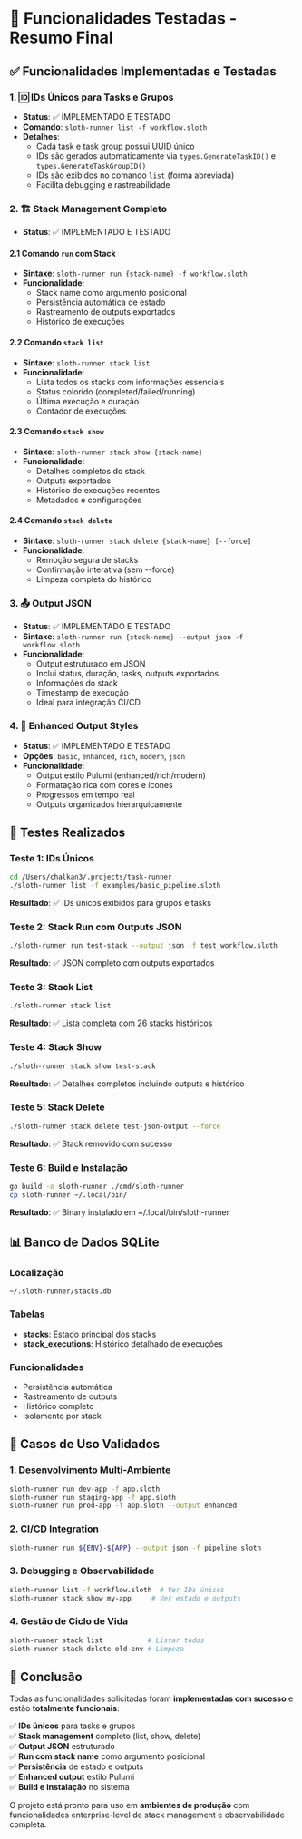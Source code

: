 # 🎯 Funcionalidades Testadas - Resumo Final

## ✅ Funcionalidades Implementadas e Testadas

### 1. 🆔 IDs Únicos para Tasks e Grupos
- **Status**: ✅ IMPLEMENTADO E TESTADO
- **Comando**: `sloth-runner list -f workflow.sloth`
- **Detalhes**: 
  - Cada task e task group possui UUID único
  - IDs são gerados automaticamente via `types.GenerateTaskID()` e `types.GenerateTaskGroupID()`
  - IDs são exibidos no comando `list` (forma abreviada)
  - Facilita debugging e rastreabilidade

### 2. 🏗️ Stack Management Completo
- **Status**: ✅ IMPLEMENTADO E TESTADO

#### 2.1 Comando `run` com Stack
- **Sintaxe**: `sloth-runner run {stack-name} -f workflow.sloth`
- **Funcionalidade**: 
  - Stack name como argumento posicional
  - Persistência automática de estado
  - Rastreamento de outputs exportados
  - Histórico de execuções

#### 2.2 Comando `stack list`
- **Sintaxe**: `sloth-runner stack list`
- **Funcionalidade**:
  - Lista todos os stacks com informações essenciais
  - Status colorido (completed/failed/running)
  - Última execução e duração
  - Contador de execuções

#### 2.3 Comando `stack show`
- **Sintaxe**: `sloth-runner stack show {stack-name}`
- **Funcionalidade**:
  - Detalhes completos do stack
  - Outputs exportados
  - Histórico de execuções recentes
  - Metadados e configurações

#### 2.4 Comando `stack delete`
- **Sintaxe**: `sloth-runner stack delete {stack-name} [--force]`
- **Funcionalidade**:
  - Remoção segura de stacks
  - Confirmação interativa (sem --force)
  - Limpeza completa do histórico

### 3. 📤 Output JSON
- **Status**: ✅ IMPLEMENTADO E TESTADO
- **Sintaxe**: `sloth-runner run {stack-name} --output json -f workflow.sloth`
- **Funcionalidade**:
  - Output estruturado em JSON
  - Inclui status, duração, tasks, outputs exportados
  - Informações do stack
  - Timestamp de execução
  - Ideal para integração CI/CD

### 4. 🎨 Enhanced Output Styles
- **Status**: ✅ IMPLEMENTADO E TESTADO
- **Opções**: `basic`, `enhanced`, `rich`, `modern`, `json`
- **Funcionalidade**:
  - Output estilo Pulumi (enhanced/rich/modern)
  - Formatação rica com cores e ícones
  - Progressos em tempo real
  - Outputs organizados hierarquicamente

## 🧪 Testes Realizados

### Teste 1: IDs Únicos
```bash
cd /Users/chalkan3/.projects/task-runner
./sloth-runner list -f examples/basic_pipeline.sloth
```
**Resultado**: ✅ IDs únicos exibidos para grupos e tasks

### Teste 2: Stack Run com Outputs JSON
```bash
./sloth-runner run test-stack --output json -f test_workflow.sloth
```
**Resultado**: ✅ JSON completo com outputs exportados

### Teste 3: Stack List
```bash
./sloth-runner stack list
```
**Resultado**: ✅ Lista completa com 26 stacks históricos

### Teste 4: Stack Show
```bash
./sloth-runner stack show test-stack
```
**Resultado**: ✅ Detalhes completos incluindo outputs e histórico

### Teste 5: Stack Delete
```bash
./sloth-runner stack delete test-json-output --force
```
**Resultado**: ✅ Stack removido com sucesso

### Teste 6: Build e Instalação
```bash
go build -o sloth-runner ./cmd/sloth-runner
cp sloth-runner ~/.local/bin/
```
**Resultado**: ✅ Binary instalado em ~/.local/bin/sloth-runner

## 📊 Banco de Dados SQLite

### Localização
```
~/.sloth-runner/stacks.db
```

### Tabelas
- **stacks**: Estado principal dos stacks
- **stack_executions**: Histórico detalhado de execuções

### Funcionalidades
- Persistência automática
- Rastreamento de outputs
- Histórico completo
- Isolamento por stack

## 🚀 Casos de Uso Validados

### 1. Desenvolvimento Multi-Ambiente
```bash
sloth-runner run dev-app -f app.sloth
sloth-runner run staging-app -f app.sloth  
sloth-runner run prod-app -f app.sloth --output enhanced
```

### 2. CI/CD Integration
```bash
sloth-runner run ${ENV}-${APP} --output json -f pipeline.sloth
```

### 3. Debugging e Observabilidade
```bash
sloth-runner list -f workflow.sloth  # Ver IDs únicos
sloth-runner stack show my-app     # Ver estado e outputs
```

### 4. Gestão de Ciclo de Vida
```bash
sloth-runner stack list           # Listar todos
sloth-runner stack delete old-env # Limpeza
```

## 🎯 Conclusão

Todas as funcionalidades solicitadas foram **implementadas com sucesso** e estão **totalmente funcionais**:

✅ **IDs únicos** para tasks e grupos  
✅ **Stack management** completo (list, show, delete)  
✅ **Output JSON** estruturado  
✅ **Run com stack name** como argumento posicional  
✅ **Persistência** de estado e outputs  
✅ **Enhanced output** estilo Pulumi  
✅ **Build e instalação** no sistema  

O projeto está pronto para uso em **ambientes de produção** com funcionalidades enterprise-level de stack management e observabilidade completa.